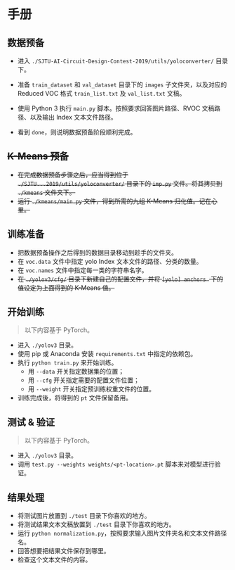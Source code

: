# 手册

## 数据预备

*   进入 `./SJTU-AI-Circuit-Design-Contest-2019/utils/yoloconverter/` 目录下。

*   准备 `train_dataset` 和 `val_dataset` 目录下的 `images` 子文件夹，以及对应的 Reduced VOC 格式 `train_list.txt` 及 `val_list.txt` 文稿。
*   使用 Python 3 执行 `main.py` 脚本。按照要求回答图片路径、RVOC 文稿路径、以及输出 Index 文本文件路径。
*   看到 `done`，则说明数据预备阶段顺利完成。

## ~~K-Means 预备~~

*   ~~在完成数据预备步骤之后，应当得到位于 `./SJTU...2019/utils/yoloconverter/` 目录下的 `imp.py` 文件。将其拷贝到 `./kmeans` 文件夹下。~~
*   ~~运行 `./kmeans/main.py` 文件，得到所需的九组 K-Means 归化值。记在心里。~~

## 训练准备

*   把数据预备操作之后得到的数据目录移动到趁手的文件夹。
*   在 `voc.data` 文件中指定 yolo Index 文本文件的路径、分类的数量。
*   在 `voc.names` 文件中指定每一类的字符串名字。
*   ~~在 `./yolov3/cfg/` 目录下新建自己的配置文件，并将 `[yolo] anchors ` 下的值设定为上面得到的 K-Means 值。~~

## 开始训练

>   以下内容基于 PyTorch。

*   进入 `./yolov3` 目录。
*   使用 pip 或 Anaconda 安装 `requirements.txt` 中指定的依赖包。
*   执行 `python train.py` 来开始训练。
    *   用 `--data` 开关指定数据集的位置；
    *   用 `--cfg` 开关指定需要的配置文件位置；
    *   用 `--weight` 开关指定预训练权重文件的位置。
*   训练完成後，将得到的 `pt` 文件保留备用。

## 测试 & 验证

>   以下内容基于 PyTorch。

*   进入 `./yolov3` 目录。
*   调用 `test.py --weights weights/<pt-location>.pt` 脚本来对模型进行验证。

## 结果处理

*   将测试图片放置到 `./test` 目录下你喜欢的地方。
*   将测试结果文本文稿放置到 `./test` 目录下你喜欢的地方。
*   运行 `python normalization.py`，按照要求输入图片文件夹名和文本文件路径名。
*   回答想要把结果文件保存到哪里。
*   检查这个文本文件的内容。